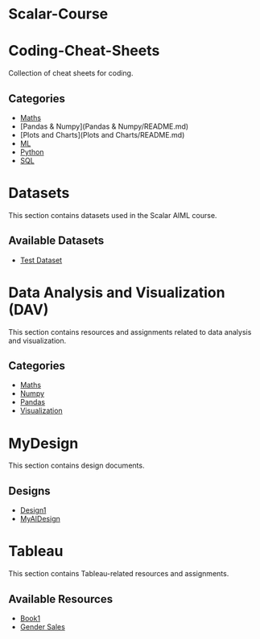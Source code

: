 # Scalar-Course

# Coding-Cheat-Sheets

Collection of cheat sheets for coding.

## Categories

- [Maths](Maths/README.md)
- [Pandas & Numpy](Pandas & Numpy/README.md)
- [Plots and Charts](Plots and Charts/README.md)
- [ML](ML/README.md)
- [Python](Python/README.md)
- [SQL](SQL/README.md)

# Datasets

This section contains datasets used in the Scalar AIML course.

## Available Datasets

- [Test Dataset](test/README.md)

# Data Analysis and Visualization (DAV)

This section contains resources and assignments related to data analysis and visualization.

## Categories

- [Maths](Maths/README.md)
- [Numpy](numpy/README.md)
- [Pandas](pandas/README.md)
- [Visualization](visualization/README.md)

# MyDesign

This section contains design documents.

## Designs

- [Design1](design1.md)
- [MyAIDesign](myaidesign.md)

# Tableau

This section contains Tableau-related resources and assignments.

## Available Resources

- [Book1](Book1.twb)
- [Gender Sales](Gender_Sales.twb)